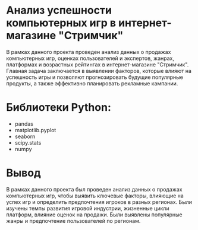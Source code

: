 # Анализ успешности компьютерных игр в интернет-магазине "Стримчик"
В рамках данного проекта проведен анализ данных о продажах компьютерных игр, оценках пользователей и экспертов, жанрах, платформах и возрастных рейтингах в интернет-магазине "Стримчик". Главная задача заключается в выявлении факторов, которые влияют на успешность игры и позволяют прогнозировать будущие популярные продукты, а также эффективно планировать рекламные кампании.

# Библиотеки Python:
- pandas
- matplotlib.pyplot
- seaborn
- scipy.stats
- numpy

# Вывод
В рамках данного проекта был проведен анализ данных о продажах компьютерных игр, чтобы выявить ключевые факторы, влияющие на успех игр и определить предпочтения игроков в разных регионах. Были изучены темпы развития игровой индустрии, жизненные цикли платформ, влияние оценок на продажи. Были выявлены популярные жанры и предпочтение пользователей по регионам.

